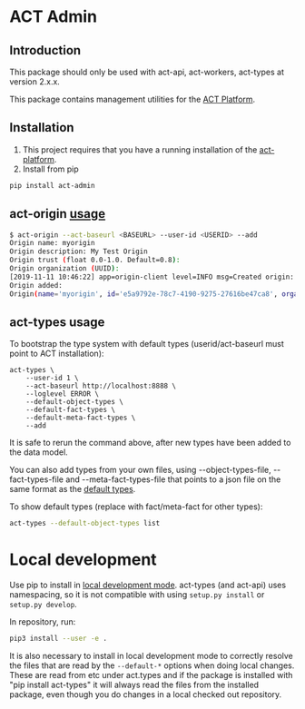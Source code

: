 # ACT Admin

## Introduction

This package should only be used with act-api, act-workers, act-types at version 2.x.x.

This package contains management utilities for the [ACT Platform](https://github.com/mnemonic-no/act-platform).

## Installation
1. This project requires that you have a running installation of the [act-platform](https://github.com/mnemonic-no/act-platform).
2. Install from pip
```bash
pip install act-admin
```

## act-origin [usage](usage)

```bash
$ act-origin --act-baseurl <BASEURL> --user-id <USERID> --add
Origin name: myorigin
Origin description: My Test Origin
Origin trust (float 0.0-1.0. Default=0.8):
Origin organization (UUID):
[2019-11-11 10:46:22] app=origin-client level=INFO msg=Created origin: myorigin
Origin added:
Origin(name='myorigin', id='e5a9792e-78c7-4190-9275-27616be47ca8', organization=Organization(), description='My Test Origin', trust=0.8)
```

## act-types usage
To bootstrap the type system with default types (userid/act-baseurl must point to ACT installation):
```
act-types \
    --user-id 1 \
    --act-baseurl http://localhost:8888 \
    --loglevel ERROR \
    --default-object-types \
    --default-fact-types \
    --default-meta-fact-types \
    --add
```

It is safe to rerun the command above, after new types have been added to the data model.

You can also add types from your own files, using --object-types-file, --fact-types-file and --meta-fact-types-file that points to a json file on the same format as the [default types](https://github.com/mnemonic-no/act-types/tree/master/act/types/etc).

To show default types (replace with fact/meta-fact for other types):
```bash
act-types --default-object-types list
```

# Local development

Use pip to install in [local development mode](https://pip.pypa.io/en/stable/reference/pip_install/#editable-installs). act-types (and act-api) uses namespacing, so it is not compatible with using `setup.py install` or `setup.py develop`.

In repository, run:

```bash
pip3 install --user -e .
```

It is also necessary to install in local development mode to correctly resolve the files that are read by the `--default-*` options when doing local changes. These are read from etc under act.types and if the package is installed with "pip install act-types" it will always read the files from the installed package, even though you do changes in a local checked out repository.
